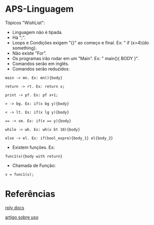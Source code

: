 # APS-Linguagem
Tópicos "WishList":
  
  - Linguagem não é tipada.
  - Há ";".
  - Loops e Condições exigem "{}" ao começo e final. Ex: " if (x>4){do something}.
  - Não existe "For".
  - Os programas irão rodar em um "Main". Ex: " main(){ BODY }".
  - Comandos serão em inglês.
  - Comandos serão reduzidos:
  
  `main -> mn. Ex: mn(){body}`
  
  `return -> rt. Ex: return x;`
  
  `print -> pf. Ex: pf x+1;`
  
  `> -> bg. Ex: if(x bg y){body}`
  
  `< -> lt. Ex: if(x lg y){body}`
  
  `== -> sm. Ex: if(x == y){body}`
  
  `while -> wh. Ex: wh(x bt 10){body}`
  
  `else -> el. Ex: if(bool_expre){body_1} el{body_2}`
  
  
  - Existem funções. Ex:
  
  `func1(x){body with return}`
  
  - Chamada de Função:
  
  `v = func1(x);`
  
  # Referências
  [rply docs](https://rply.readthedocs.io/en/latest/)
  
  [artigo sobre uso](https://blog.usejournal.com/writing-your-own-programming-language-and-compiler-with-python-a468970ae6df)
